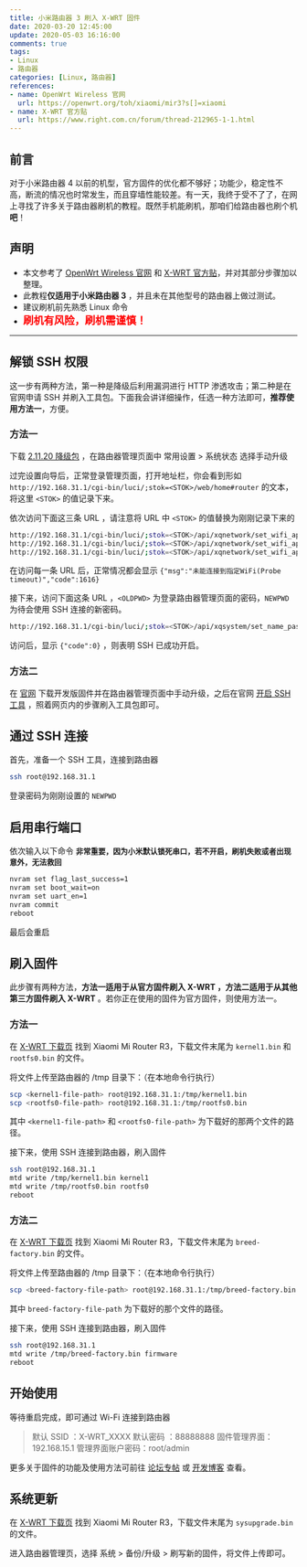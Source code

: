 ```yaml
---
title: 小米路由器 3 刷入 X-WRT 固件
date: 2020-03-20 12:45:00
update: 2020-05-03 16:16:00
comments: true
tags:
- Linux
- 路由器
categories: [Linux, 路由器]
references:
- name: OpenWrt Wireless 官网
  url: https://openwrt.org/toh/xiaomi/mir3?s[]=xiaomi
- name: X-WRT 官方贴
  url: https://www.right.com.cn/forum/thread-212965-1-1.html
---
```


## 前言

对于小米路由器 4 以前的机型，官方固件的优化都不够好；功能少，稳定性不高，断流的情况也时常发生，而且穿墙性能较差。有一天，我终于受不了了，在网上寻找了许多关于路由器刷机的教程。既然手机能刷机，那咱们给路由器也刷个机**吧**！

<!-- more -->

## 声明

- 本文参考了 [OpenWrt Wireless 官网](https://openwrt.org/toh/xiaomi/mir3?s[]=xiaomi) 和 [X-WRT 官方贴](https://www.right.com.cn/forum/thread-212965-1-1.html)，并对其部分步骤加以整理。
- 此教程**仅适用于小米路由器 3** ，并且未在其他型号的路由器上做过测试。
- 建议刷机前先熟悉 Linux 命令
- **<font color=red size=4>刷机有风险，刷机需谨慎！</font>**

---

## 解锁 SSH 权限

这一步有两种方法，第一种是降级后利用漏洞进行 HTTP 渗透攻击；第二种是在官网申请 SSH 并刷入工具包。下面我会讲详细操作，任选一种方法即可，**推荐使用方法一**，方便。

### 方法一

下载 [2.11.20 降级包](https://eduinhk-my.sharepoint.com/:u:/g/personal/lino_kakeri_eduinhk_onmicrosoft_com/EXOTO-H9ZzhLmtybqUg6ZggBGmT9miyPOzEHLl2_DOn-Lg?e=KloiPx) ，在路由器管理页面中 常用设置 > 系统状态 选择手动升级

过完设置向导后，正常登录管理页面，打开地址栏，你会看到形如 `http://192.168.31.1/cgi-bin/luci/;stok=<STOK>/web/home#router` 的文本，将这里 `<STOK>` 的值记录下来。

依次访问下面这三条 URL ，请注意将 URL 中 `<STOK>` 的值替换为刚刚记录下来的

```bash
http://192.168.31.1/cgi-bin/luci/;stok=<STOK>/api/xqnetwork/set_wifi_ap?ssid=Xiaomi&encryption=NONE&enctype=NONE&channel=1%3Bnvram%20set%20ssh%5Fen%3D1%3B%20nvram%20commit
http://192.168.31.1/cgi-bin/luci/;stok=<STOK>/api/xqnetwork/set_wifi_ap?ssid=Xiaomi&encryption=NONE&enctype=NONE&channel=1%3Bsed%20%2Di%20%22%3Ax%3AN%3As%2Fif%20%5C%5B%2E%2A%5C%3B%20then%5Cn%2E%2Areturn%200%5Cn%2E%2Afi%2F%23tb%2F%3Bb%20x%22%20%2Fetc%2Finit.d%2Fdropbear
http://192.168.31.1/cgi-bin/luci/;stok=<STOK>/api/xqnetwork/set_wifi_ap?ssid=Xiaomi&encryption=NONE&enctype=NONE&channel=1%3B%2Fetc%2Finit.d%2Fdropbear%20start
```

在访问每一条 URL 后，正常情况都会显示 `{"msg":"未能连接到指定WiFi(Probe timeout)","code":1616}`

接下来，访问下面这条 URL ，`<OLDPWD>` 为登录路由器管理页面的密码，`NEWPWD` 为待会使用 SSH 连接的新密码。

```bash
http://192.168.31.1/cgi-bin/luci/;stok=<STOK>/api/xqsystem/set_name_password?oldPwd=<OLDPWD>&newPwd=<NEWPWD>
```

访问后，显示 `{"code":0}` ，则表明 SSH 已成功开启。

### 方法二

在 [官网](http://www1.miwifi.com/miwifi_download.html) 下载开发版固件并在路由器管理页面中手动升级，之后在官网 [开启 SSH 工具](http://d.miwifi.com/rom/ssh) ，照着网页内的步骤刷入工具包即可。

## 通过 SSH 连接

首先，准备一个 SSH 工具，连接到路由器

```bash
ssh root@192.168.31.1
```

登录密码为刚刚设置的 `NEWPWD`

## 启用串行端口

依次输入以下命令
<font size=2>**非常重要，因为小米默认锁死串口，若不开启，刷机失败或者出现意外，无法救回**</font>

```bash
nvram set flag_last_success=1
nvram set boot_wait=on
nvram set uart_en=1
nvram commit
reboot
```

最后会重启

## 刷入固件

此步骤有两种方法，**方法一适用于从官方固件刷入 X-WRT ，方法二适用于从其他第三方固件刷入 X-WRT** 。若你正在使用的固件为官方固件，则使用方法一。

### 方法一

在 [X-WRT 下载页](https://downloads.x-wrt.com/rom/) 找到 Xiaomi Mi Router R3，下载文件末尾为 `kernel1.bin` 和 `rootfs0.bin` 的文件。

将文件上传至路由器的 /tmp 目录下：（在本地命令行执行）

```bash
scp <kernel1-file-path> root@192.168.31.1:/tmp/kernel1.bin
scp <rootfs0-file-path> root@192.168.31.1:/tmp/rootfs0.bin
```

其中 `<kernel1-file-path>` 和 `<rootfs0-file-path>` 为下载好的那两个文件的路径。

接下来，使用 SSH 连接到路由器，刷入固件

```bash
ssh root@192.168.31.1
mtd write /tmp/kernel1.bin kernel1
mtd write /tmp/rootfs0.bin rootfs0
reboot
```

### 方法二

在 [X-WRT 下载页](https://downloads.x-wrt.com/rom/) 找到 Xiaomi Mi Router R3，下载文件末尾为 `breed-factory.bin` 的文件。

将文件上传至路由器的 /tmp 目录下：（在本地命令行执行）

```bash
scp <breed-factory-file-path> root@192.168.31.1:/tmp/breed-factory.bin
```

其中 `breed-factory-file-path` 为下载好的那个文件的路径。

接下来，使用 SSH 连接到路由器，刷入固件

```bash
ssh root@192.168.31.1
mtd write /tmp/breed-factory.bin firmware
reboot
```

## 开始使用

等待重启完成，即可通过 Wi-Fi 连接到路由器

>默认 SSID ：X-WRT_XXXX
>默认密码 ：88888888
>固件管理界面：192.168.15.1
>管理界面账户密码：root/admin

更多关于固件的功能及使用方法可前往 [论坛专帖](https://www.right.com.cn/forum/thread-212965-1-1.html) 或 [开发博客](https://blog.x-wrt.com) 查看。

## 系统更新

在 [X-WRT 下载页](https://downloads.x-wrt.com/rom/) 找到 Xiaomi Mi Router R3，下载文件末尾为 `sysupgrade.bin` 的文件。

进入路由器管理页，选择 系统 > 备份/升级 > 刷写新的固件，将文件上传即可。
